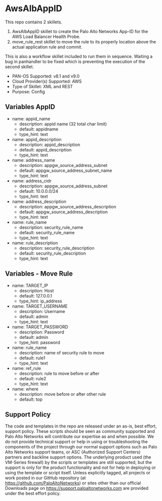 # AwsAlbAppID

This repo contains 2 skillets.
1. AwsAlbAppID skillet to create the Palo Alto Networks App-ID for the AWS Load Balancer Health Probe.
2. move_rule_rest skillet to move the rule to its properly location above the actual application rule and commit.

This is also a workflow skillet included to run them in sequence.  Waiting a bug in panhandler to be fixed which is preventing the execution of the second skillet.

- PAN-OS Supported:  v8.1 and v9.0
- Cloud Provider(s) Supported:  AWS
- Type of Skillet:  XML and REST
- Purpose:  Config

## Variables AppID

  - name: appid_name
    - description: appid name (32 total char limit)
    - default: appidname
    - type_hint: text
  - name: appid_description
    - description: appid_description
    - default: appid_description
    - type_hint: text
  - name: address_name
    - description: appgw_source_address_subnet
    - default: appgw_source_address_subnet_name
    - type_hint: text
  - name: address_cidr
    - description: appgw_source_address_subnet
    - default: 10.0.0.0/24
    - type_hint: text    
  - name: address_description
    - description: appgw_source_address_description
    - default: appgw_source_address_description
    - type_hint: text      
  - name: rule_name
    - description: security_rule_name
    - default: security_rule_name
    - type_hint: text
  - name: rule_description
    - description: security_rule_description
    - default: security_rule_description
    - type_hint: text  

## Variables - Move Rule
  - name: TARGET_IP
    - description: Host
    - default: 127.0.0.1
    - type_hint: ip_address
  - name: TARGET_USERNAME
    - description: Username
    - default: admin
    - type_hint: text
  - name: TARGET_PASSWORD
    - description: Password
    - default: admin
    - type_hint: password
  - name: rule_name
    - description: name of security rule to move
    - default: rule1
    - type_hint: text
  - name: ref_rule
    - description: rule to move before or after
    - default: rule2
    - type_hint: text
  - name: where
    - description: move before or after other rule
    - default: top


## Support Policy
The code and templates in the repo are released under an as-is, best effort,
support policy. These scripts should be seen as community supported and
Palo Alto Networks will contribute our expertise as and when possible.
We do not provide technical support or help in using or troubleshooting the
components of the project through our normal support options such as
Palo Alto Networks support teams, or ASC (Authorized Support Centers)
partners and backline support options. The underlying product used
(the VM-Series firewall) by the scripts or templates are still supported,
but the support is only for the product functionality and not for help in
deploying or using the template or script itself. Unless explicitly tagged,
all projects or work posted in our GitHub repository
(at https://github.com/PaloAltoNetworks) or sites other than our official
Downloads page on https://support.paloaltonetworks.com are provided under
the best effort policy.
